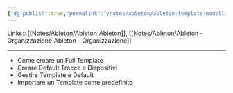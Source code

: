 ```yaml
---
{"dg-publish":true,"permalink":"/notes/ableton/ableton-template-modelli/","tags":["type/note"]}
---
```


Links:: [[Notes/Ableton/Ableton\|Ableton]], [[Notes/Ableton/Ableton - Organizzazione\|Ableton - Organizzazione]]

---

- Come creare un Full Template
- Creare Default Tracce e Dispositivi
- Gestire Template e Default
- Importare un Template come predefinito 


